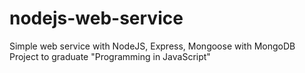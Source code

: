 # nodejs-web-service
Simple web service with NodeJS, Express, Mongoose with MongoDB
Project to graduate "Programming in JavaScript"

